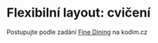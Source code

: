 # Flexibilní layout: cvičení

Postupujte podle zadání [Fine Dining](https://kodim.cz/vyvoj-webu/daweb/html-a-css/bem-a-responzivni-design/cv-responzivni-layout/responsive-layout) na kodim.cz
